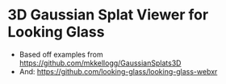 # 3D Gaussian Splat Viewer for Looking Glass

* Based off examples from https://github.com/mkkellogg/GaussianSplats3D
* And: https://github.com/looking-glass/looking-glass-webxr